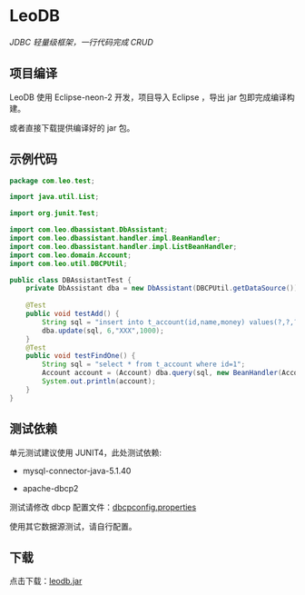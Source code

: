 # LeoDB
*JDBC 轻量级框架，一行代码完成 CRUD*

## 项目编译

LeoDB 使用 Eclipse-neon-2 开发，项目导入 Eclipse ，导出 jar 包即完成编译构建。

或者直接下载提供编译好的 jar 包。



## 示例代码

``` java
package com.leo.test;

import java.util.List;

import org.junit.Test;

import com.leo.dbassistant.DbAssistant;
import com.leo.dbassistant.handler.impl.BeanHandler;
import com.leo.dbassistant.handler.impl.ListBeanHandler;
import com.leo.domain.Account;
import com.leo.util.DBCPUtil;

public class DBAssistantTest {
	private DbAssistant dba = new DbAssistant(DBCPUtil.getDataSource());
	
	@Test
	public void testAdd() {
		String sql = "insert into t_account(id,name,money) values(?,?,?)";
		dba.update(sql, 6,"XXX",1000);
	}
	@Test
	public void testFindOne() {
		String sql = "select * from t_account where id=1";
		Account account = (Account) dba.query(sql, new BeanHandler(Account.class));
		System.out.println(account);
	}
}
```



## 测试依赖

单元测试建议使用 JUNIT4，此处测试依赖:

- mysql-connector-java-5.1.40


- apache-dbcp2

测试请修改 dbcp 配置文件：[dbcpconfig.properties](#)

使用其它数据源测试，请自行配置。



## 下载

点击下载：[leodb.jar](#)